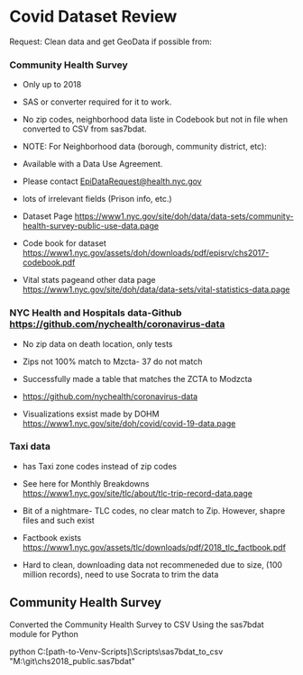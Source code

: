 
# Covid Dataset Review

Request: 
Clean data and get GeoData if possible from:

### Community Health Survey

- Only up to 2018

- SAS or converter required for it to work.

- No zip codes, neighborhood data liste in Codebook but not in file when converted to CSV from sas7bdat. 

- NOTE: For Neighborhood data (borough, community district, etc):
- Available with a Data Use Agreement. 
- Please contact EpiDataRequest@health.nyc.gov

- lots of irrelevant fields (Prison info, etc.)

- Dataset Page https://www1.nyc.gov/site/doh/data/data-sets/community-health-survey-public-use-data.page
- Code book for dataset https://www1.nyc.gov/assets/doh/downloads/pdf/episrv/chs2017-codebook.pdf

- Vital stats pageand other data page https://www1.nyc.gov/site/doh/data/data-sets/vital-statistics-data.page
### NYC Health and Hospitals data-Github https://github.com/nychealth/coronavirus-data

- No zip data on death location, only tests

- Zips not 100% match to Mzcta- 37 do not match

- Successfully made a table that matches the ZCTA to Modzcta

- https://github.com/nychealth/coronavirus-data

- Visualizations exsist made by DOHM https://www1.nyc.gov/site/doh/covid/covid-19-data.page

### Taxi data

- has Taxi zone codes instead of zip codes

- See here for Monthly Breakdowns https://www1.nyc.gov/site/tlc/about/tlc-trip-record-data.page

- Bit of a nightmare- TLC codes, no clear match to Zip. However, shapre files and such exist

- Factbook exists https://www1.nyc.gov/assets/tlc/downloads/pdf/2018_tlc_factbook.pdf

- Hard to clean, downloading data not recommeneded due to size, (100 million records), need to use Socrata to trim the data





## Community Health Survey

Converted the Community Health Survey to CSV
Using the sas7bdat module for Python

python C:\[path-to-Venv-Scripts]\Scripts\sas7bdat_to_csv "M:\git\chs2018_public.sas7bdat"



```python

```
